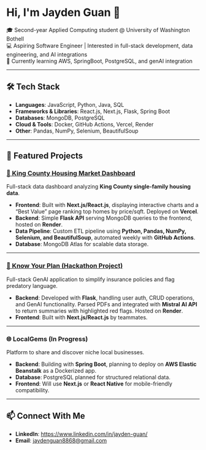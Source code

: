 # Hi, I'm Jayden Guan 👋  

🎓 Second-year Applied Computing student @ University of Washington Bothell  
💻 Aspiring Software Engineer | Interested in full-stack development, data engineering, and AI integrations  
🚀 Currently learning AWS, SpringBoot, PostgreSQL, and genAI integration 

---

## 🛠️ Tech Stack
- **Languages**: JavaScript, Python, Java, SQL
- **Frameworks & Libraries**: React.js, Next.js, Flask, Spring Boot
- **Databases**: MongoDB, PostgreSQL  
- **Cloud & Tools**: Docker, GitHub Actions, Vercel, Render  
- **Other**: Pandas, NumPy, Selenium, BeautifulSoup  

---

## 📌 Featured Projects

### [🏡 King County Housing Market Dashboard](https://king-county-housing-price-analysis.vercel.app/)
Full-stack data dashboard analyzing **King County single-family housing data**.  
- **Frontend**: Built with **Next.js/React.js**, displaying interactive charts and a “Best Value” page ranking top homes by price/sqft. Deployed on **Vercel**.  
- **Backend**: Simple **Flask API** serving MongoDB queries to the frontend, hosted on **Render**.  
- **Data Pipeline**: Custom ETL pipeline using **Python, Pandas, NumPy, Selenium, and BeautifulSoup**, automated weekly with **GitHub Actions**.  
- **Database**: MongoDB Atlas for scalable data storage.  

---

### [📑 Know Your Plan (Hackathon Project)](https://devpost.com/software/knowyourplan)
Full-stack GenAI application to simplify insurance policies and flag predatory language.  
- **Backend**: Developed with **Flask**, handling user auth, CRUD operations, and GenAI functionality. Parsed PDFs and integrated with **Mistral AI API** to return summaries with highlighted red flags. Hosted on **Render**.  
- **Frontend**: Built with **Next.js/React.js** by teammates.  

---

### 🌐 LocalGems (In Progress)  
Platform to share and discover niche local businesses.  
- **Backend**: Building with **Spring Boot**, planning to deploy on **AWS Elastic Beanstalk** as a Dockerized app.  
- **Database**: PostgreSQL planned for structured relational data.  
- **Frontend**: Will use **Next.js** or **React Native** for mobile-friendly compatibility.  
 

---

## 📫 Connect With Me
- **LinkedIn**: https://www.linkedin.com/in/jayden-guan/ 
- **Email**: jaydenguan8868@gmail.com


